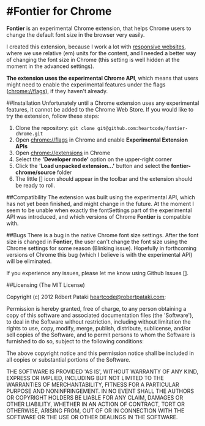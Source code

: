 #Fontier for Chrome
===

**Fontier** is an experimental Chrome extension, that helps Chrome users to change the default font size in the browser very easily.

I created this extension, because I work a lot with [responsive websites](http://viljamis.com/blog/2012/typography/), where we use relative (em) units for the content, and I needed a better way of changing the font size in Chrome (this setting is well hidden at the moment in the advanced settings).

**The extension uses the experimental Chrome API**, which means that users might need to enable the experimental features under the flags ([chrome://flags](chrome://flags)), if they haven't already.

##Installation
Unfortunately until a Chrome extension uses any experimental features, it cannot be added to the Chrome Web Store. If you would like to try the extension, follow these steps:

1. Clone the repository:
```git clone git@github.com:heartcode/fontier-chrome.git```
2. Open [chrome://flags](chrome://flags) in Chrome and enable **Experimental Extension APIs**
2. Open  [chrome://extensions](chrome://extensions) in Chrome
3. Select the **'Developer mode'** option on the upper-right corner
2. Click the **'Load unpacked extension…'** button and select the **fontier-chrome/source** folder
3. The little [] icon should appear in the toolbar and the extension should be ready to roll.

##Compatibility
The extension was built using the experimental API, which has not yet been finished, and might change in the future. At the moment I seem to be unable when exactly the fontSettings part of the experimental API was introduced, and which versions of Chrome **Fontier** is compatible with.

##Bugs
There is a bug in the native Chrome font size settings. After the font size is changed in **Fontier**, the user can't change the font size using the Chrome settings for some reason (Blinking issue). Hopefully in forthcoming versions of Chrome this bug (which I believe is with the experimental API) will be eliminated.

If you experience any issues, please let me know using Github Issues [].

##Licensing
(The MIT License)

Copyright (c) 2012 Róbert Pataki heartcode@robertpataki.com;

Permission is hereby granted, free of charge, to any person obtaining a copy of this software and associated documentation files (the 'Software'), to deal in the Software without restriction, including without limitation the rights to use, copy, modify, merge, publish, distribute, sublicense, and/or sell copies of the Software, and to permit persons to whom the Software is furnished to do so, subject to the following conditions:

The above copyright notice and this permission notice shall be included in all copies or substantial portions of the Software.

THE SOFTWARE IS PROVIDED 'AS IS', WITHOUT WARRANTY OF ANY KIND, EXPRESS OR IMPLIED, INCLUDING BUT NOT LIMITED TO THE WARRANTIES OF MERCHANTABILITY, FITNESS FOR A PARTICULAR PURPOSE AND NONINFRINGEMENT. IN NO EVENT SHALL THE AUTHORS OR COPYRIGHT HOLDERS BE LIABLE FOR ANY CLAIM, DAMAGES OR OTHER LIABILITY, WHETHER IN AN ACTION OF CONTRACT, TORT OR OTHERWISE, ARISING FROM, OUT OF OR IN CONNECTION WITH THE SOFTWARE OR THE USE OR OTHER DEALINGS IN THE SOFTWARE.